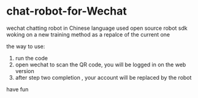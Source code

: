 # chat-robot-for-Wechat
wechat chatting robot in Chinese language 
used open source robot sdk
woking on a new training method as a repalce of the current one

the way to use:

1. run the code
2. open wechat to scan the QR code, you will be logged in on the web version
3. after step two completion , your account will be replaced by the robot

have fun
